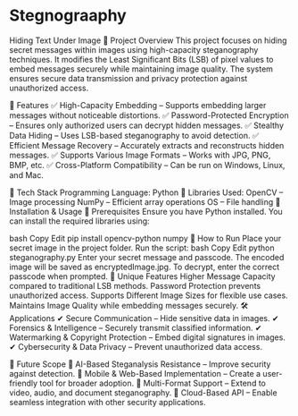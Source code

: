 # Stegnograaphy
Hiding Text Under Image
📌 Project Overview
This project focuses on hiding secret messages within images using high-capacity steganography techniques. It modifies the Least Significant Bits (LSB) of pixel values to embed messages securely while maintaining image quality. The system ensures secure data transmission and privacy protection against unauthorized access.

📂 Features
✅ High-Capacity Embedding – Supports embedding larger messages without noticeable distortions.
✅ Password-Protected Encryption – Ensures only authorized users can decrypt hidden messages.
✅ Stealthy Data Hiding – Uses LSB-based steganography to avoid detection.
✅ Efficient Message Recovery – Accurately extracts and reconstructs hidden messages.
✅ Supports Various Image Formats – Works with JPG, PNG, BMP, etc.
✅ Cross-Platform Compatibility – Can be run on Windows, Linux, and Mac.

📌 Tech Stack
Programming Language: Python 🐍
Libraries Used:
OpenCV – Image processing
NumPy – Efficient array operations
OS – File handling
📜 Installation & Usage
🔹 Prerequisites
Ensure you have Python installed. You can install the required libraries using:

bash
Copy
Edit
pip install opencv-python numpy
🔹 How to Run
Place your secret image in the project folder.
Run the script:
bash
Copy
Edit
python steganography.py
Enter your secret message and passcode.
The encoded image will be saved as encryptedImage.jpg.
To decrypt, enter the correct passcode when prompted.
🎯 Unique Features
Higher Message Capacity compared to traditional LSB methods.
Password Protection prevents unauthorized access.
Supports Different Image Sizes for flexible use cases.
Maintains Image Quality while embedding messages securely.
🛠️ Applications
✔ Secure Communication – Hide sensitive data in images.
✔ Forensics & Intelligence – Securely transmit classified information.
✔ Watermarking & Copyright Protection – Embed digital signatures in images.
✔ Cybersecurity & Data Privacy – Prevent unauthorized data access.

🔮 Future Scope
🚀 AI-Based Steganalysis Resistance – Improve security against detection.
🚀 Mobile & Web-Based Implementation – Create a user-friendly tool for broader adoption.
🚀 Multi-Format Support – Extend to video, audio, and document steganography.
🚀 Cloud-Based API – Enable seamless integration with other security applications.
